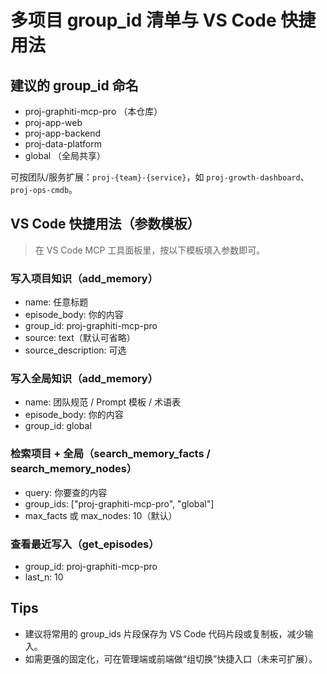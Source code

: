 # 多项目 group_id 清单与 VS Code 快捷用法

## 建议的 group_id 命名
- proj-graphiti-mcp-pro   （本仓库）
- proj-app-web
- proj-app-backend
- proj-data-platform
- global                  （全局共享）

可按团队/服务扩展：`proj-{team}-{service}`，如 `proj-growth-dashboard`、`proj-ops-cmdb`。

## VS Code 快捷用法（参数模板）

> 在 VS Code MCP 工具面板里，按以下模板填入参数即可。

### 写入项目知识（add_memory）
- name: 任意标题
- episode_body: 你的内容
- group_id: proj-graphiti-mcp-pro
- source: text（默认可省略）
- source_description: 可选

### 写入全局知识（add_memory）
- name: 团队规范 / Prompt 模板 / 术语表
- episode_body: 你的内容
- group_id: global

### 检索项目 + 全局（search_memory_facts / search_memory_nodes）
- query: 你要查的内容
- group_ids: ["proj-graphiti-mcp-pro", "global"]
- max_facts 或 max_nodes: 10（默认）

### 查看最近写入（get_episodes）
- group_id: proj-graphiti-mcp-pro
- last_n: 10

## Tips
- 建议将常用的 group_ids 片段保存为 VS Code 代码片段或复制板，减少输入。
- 如需更强的固定化，可在管理端或前端做“组切换”快捷入口（未来可扩展）。
